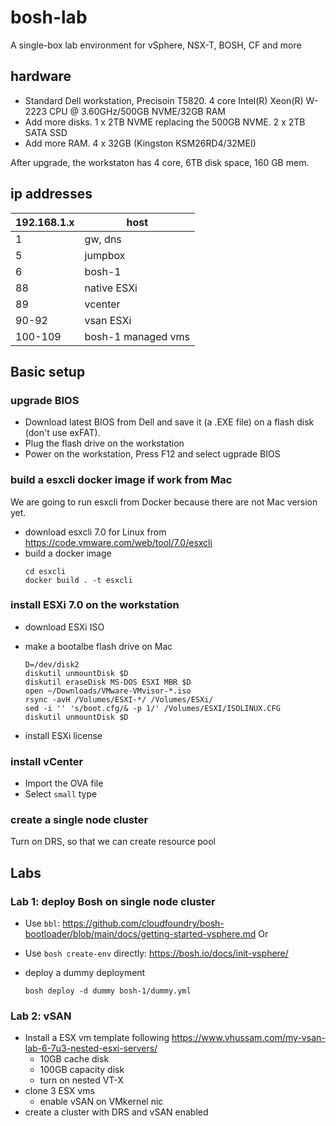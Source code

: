 # bosh-lab

A single-box lab environment for vSphere, NSX-T, BOSH, CF and more

## hardware
- Standard Dell workstation, Precisoin T5820. 	4 core Intel(R) Xeon(R) W-2223 CPU @ 3.60GHz/500GB NVME/32GB RAM
- Add more disks. 1 x 2TB NVME replacing the 500GB NVME. 2 x 2TB SATA SSD
- Add more RAM. 4 x 32GB (Kingston KSM26RD4/32MEI)

After upgrade, the workstaton has 4 core, 6TB disk space, 160 GB mem.

## ip addresses

192.168.1.x | host
-|-
1  | gw, dns
5  | jumpbox
6  | bosh-1
88 | native ESXi
89 | vcenter
90-92 | vsan ESXi
100-109 | bosh-1 managed vms

## Basic setup

### upgrade BIOS
- Download latest BIOS from Dell and save it (a .EXE file) on a flash disk (don't use exFAT).
- Plug the flash drive on the workstation
- Power on the workstation, Press F12 and select ugprade BIOS

### build a esxcli docker image if work from Mac

We are going to run esxcli from Docker because there are not Mac version yet.
- download esxcli 7.0 for Linux from https://code.vmware.com/web/tool/7.0/esxcli
- build a docker image
    ```
    cd esxcli
    docker build . -t esxcli
    ```

### install ESXi 7.0 on the workstation
- download ESXi ISO
- make a bootalbe flash drive on Mac
  ```
  D=/dev/disk2
  diskutil unmountDisk $D
  diskutil eraseDisk MS-DOS ESXI MBR $D
  open ~/Downloads/VMware-VMvisor-*.iso
  rsync -avH /Volumes/ESXI-*/ /Volumes/ESXi/
  sed -i '' 's/boot.cfg/& -p 1/' /Volumes/ESXI/ISOLINUX.CFG
  diskutil unmountDisk $D
  ```
  
 - install ESXi license

### install vCenter
- Import the OVA file
- Select `small` type

### create a single node cluster
Turn on DRS, so that we can create resource pool


## Labs

### Lab 1: deploy Bosh on single node cluster

- Use `bbl`: https://github.com/cloudfoundry/bosh-bootloader/blob/main/docs/getting-started-vsphere.md
Or 
- Use `bosh create-env` directly: https://bosh.io/docs/init-vsphere/

- deploy a dummy deployment

    `bosh deploy -d dummy bosh-1/dummy.yml`

### Lab 2: vSAN
- Install a ESX vm template following https://www.vhussam.com/my-vsan-lab-6-7u3-nested-esxi-servers/
    - 10GB cache disk
    - 100GB capacity disk
    - turn on nested VT-X
- clone 3 ESX vms
    - enable vSAN on VMkernel nic
- create a cluster with DRS and vSAN enabled